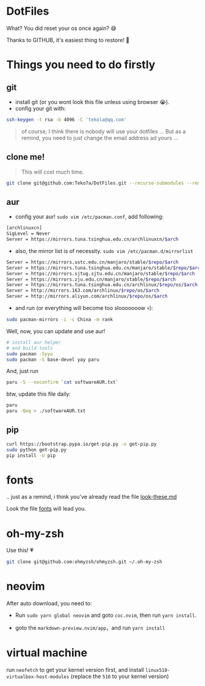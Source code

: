 # DotFiles
What? You did reset your os once again? 😅

Thanks to GITHUB, it's easiest thing to restore! 🔏

# Things you need to do firstly
## git
 - install git (or you wont look this file unless using browser 😭).
 - config your git with:

```bash
ssh-keygen -t rsa -b 4096 -C 'tekola@qq.com'
```

> of course, I think there is nobody will use your dotfiles ...  But as a remind, you need to just change the email address ad yours ...

## clone me!

> This will cost much time.

```bash
git clone git@github.com:Teko7a/DotFiles.git --recurse-submodules --remote-submodules
```

## aur

 - config your aur! `sudo vim /etc/pacman.conf`, add following:

```bash
[archlinuxcn]
SigLevel = Never
Server = https://mirrors.tuna.tsinghua.edu.cn/archlinuxcn/$arch
```
 - also, the mirror list is of necessity. `sudo vim /etc/pacman.d/mirrorlist`

```bash
Server = https://mirrors.ustc.edu.cn/manjaro/stable/$repo/$arch
Server = https://mirrors.tuna.tsinghua.edu.cn/manjaro/stable/$repo/$arch
Server = https://mirrors.sjtug.sjtu.edu.cn/manjaro/stable/$repo/$arch
Server = https://mirrors.zju.edu.cn/manjaro/stable/$repo/$arch
Server = https://mirrors.tuna.tsinghua.edu.cn/archlinux/$repo/os/$arch
Server = http://mirrors.163.com/archlinux/$repo/os/$arch
Server = http://mirrors.aliyun.com/archlinux/$repo/os/$arch
```

 - and run (or everything will become too slooooooow 💀):

```bash
sudo pacman-mirrors -i -c China -m rank
```

Well, now, you can update and use aur! 

```bash
# install aur helper
# and build tools
sudo pacman -Syyu
sudo pacman -S base-devel yay paru
```

And, just run
```bash
paru -S --noconfirm `cat softwareAUR.txt`
```

btw, update this file daily:

```bash
paru
paru -Qeq > ./softwareAUR.txt
```

## pip

```bash
curl https://bootstrap.pypa.io/get-pip.py -o get-pip.py
sudo python get-pip.py
pip install -U pip
```

# fonts

.. just as a remind, i think you've already read the file
[look-these.md](./messFiles/look-these.md)

Look the file [fonts](./fontsGIT.txt) will lead you.

# oh-my-zsh

Use this! 💗

```bash
git clone git@github.com:ohmyzsh/ohmyzsh.git ~/.oh-my-zsh
```

# neovim
After auto download, you need to:

 - Run `sudo yarn global neovim` and goto `coc.nvim`, then run `yarn install`.

 - goto the `markdown-preview.nvim/app`，and run `yarn install`

# virtual machine

run `neofetch` to get your kernel version first, and install `linux510-virtualbox-host-modules` (replace the `510` to your kernel version)
